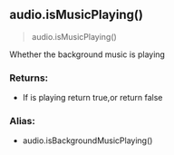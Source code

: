 
## audio.isMusicPlaying()

> audio.isMusicPlaying()

Whether the background music is playing

### Returns:

-   If is playing return true,or return false

### Alias:

-   audio.isBackgroundMusicPlaying()
